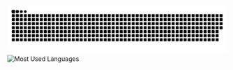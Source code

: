 ![GitHub Snake Animation](https://raw.githubusercontent.com/bayujo/bayujo/refs/heads/output/github-contribution-grid-snake-dark.svg)
![Most Used Languages](https://github-readme-stats.vercel.app/api/top-langs/?username=bayujo&layout=compact&hide=html&langs_count=10&theme=dark)
